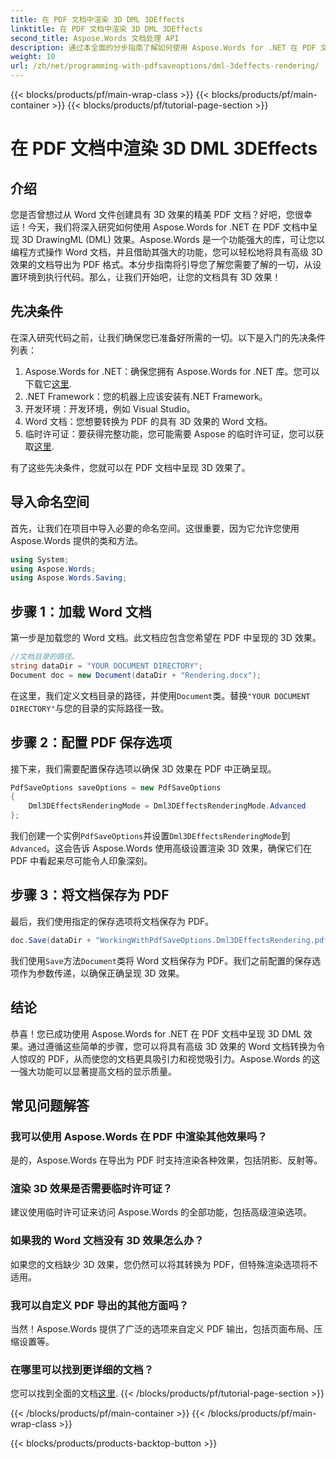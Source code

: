 ```yaml
---
title: 在 PDF 文档中渲染 3D DML 3DEffects
linktitle: 在 PDF 文档中渲染 3D DML 3DEffects
second_title: Aspose.Words 文档处理 API
description: 通过本全面的分步指南了解如何使用 Aspose.Words for .NET 在 PDF 文档中呈现令人惊叹的 3D DML 效果。
weight: 10
url: /zh/net/programming-with-pdfsaveoptions/dml-3deffects-rendering/
---
```


{{< blocks/products/pf/main-wrap-class >}}
{{< blocks/products/pf/main-container >}}
{{< blocks/products/pf/tutorial-page-section >}}

# 在 PDF 文档中渲染 3D DML 3DEffects

## 介绍

您是否曾想过从 Word 文件创建具有 3D 效果的精美 PDF 文档？好吧，您很幸运！今天，我们将深入研究如何使用 Aspose.Words for .NET 在 PDF 文档中呈现 3D DrawingML (DML) 效果。Aspose.Words 是一个功能强大的库，可让您以编程方式操作 Word 文档，并且借助其强大的功能，您可以轻松地将具有高级 3D 效果的文档导出为 PDF 格式。本分步指南将引导您了解您需要了解的一切，从设置环境到执行代码。那么，让我们开始吧，让您的文档具有 3D 效果！

## 先决条件

在深入研究代码之前，让我们确保您已准备好所需的一切。以下是入门的先决条件列表：

1.  Aspose.Words for .NET：确保您拥有 Aspose.Words for .NET 库。您可以下载它[这里](https://releases.aspose.com/words/net/).
2. .NET Framework：您的机器上应该安装有.NET Framework。
3. 开发环境：开发环境，例如 Visual Studio。
4. Word 文档：您想要转换为 PDF 的具有 3D 效果的 Word 文档。
5. 临时许可证：要获得完整功能，您可能需要 Aspose 的临时许可证，您可以获取[这里](https://purchase.aspose.com/temporary-license/).

有了这些先决条件，您就可以在 PDF 文档中呈现 3D 效果了。

## 导入命名空间

首先，让我们在项目中导入必要的命名空间。这很重要，因为它允许您使用 Aspose.Words 提供的类和方法。

```csharp
using System;
using Aspose.Words;
using Aspose.Words.Saving;
```

## 步骤 1：加载 Word 文档

第一步是加载您的 Word 文档。此文档应包含您希望在 PDF 中呈现的 3D 效果。

```csharp
//文档目录的路径。
string dataDir = "YOUR DOCUMENT DIRECTORY";
Document doc = new Document(dataDir + "Rendering.docx");
```

在这里，我们定义文档目录的路径，并使用`Document`类。替换`"YOUR DOCUMENT DIRECTORY"`与您的目录的实际路径一致。

## 步骤 2：配置 PDF 保存选项

接下来，我们需要配置保存选项以确保 3D 效果在 PDF 中正确呈现。

```csharp
PdfSaveOptions saveOptions = new PdfSaveOptions
{
    Dml3DEffectsRenderingMode = Dml3DEffectsRenderingMode.Advanced
};
```

我们创建一个实例`PdfSaveOptions`并设置`Dml3DEffectsRenderingMode`到`Advanced`。这会告诉 Aspose.Words 使用高级设置渲染 3D 效果，确保它们在 PDF 中看起来尽可能令人印象深刻。

## 步骤 3：将文档保存为 PDF

最后，我们使用指定的保存选项将文档保存为 PDF。

```csharp
doc.Save(dataDir + "WorkingWithPdfSaveOptions.Dml3DEffectsRendering.pdf", saveOptions);
```

我们使用`Save`方法`Document`类将 Word 文档保存为 PDF。我们之前配置的保存选项作为参数传递，以确保正确呈现 3D 效果。

## 结论

恭喜！您已成功使用 Aspose.Words for .NET 在 PDF 文档中呈现 3D DML 效果。通过遵循这些简单的步骤，您可以将具有高级 3D 效果的 Word 文档转换为令人惊叹的 PDF，从而使您的文档更具吸引力和视觉吸引力。Aspose.Words 的这一强大功能可以显著提高文档的显示质量。

## 常见问题解答

### 我可以使用 Aspose.Words 在 PDF 中渲染其他效果吗？

是的，Aspose.Words 在导出为 PDF 时支持渲染各种效果，包括阴影、反射等。

### 渲染 3D 效果是否需要临时许可证？

建议使用临时许可证来访问 Aspose.Words 的全部功能，包括高级渲染选项。

### 如果我的 Word 文档没有 3D 效果怎么办？

如果您的文档缺少 3D 效果，您仍然可以将其转换为 PDF，但特殊渲染选项将不适用。

### 我可以自定义 PDF 导出的其他方面吗？

当然！Aspose.Words 提供了广泛的选项来自定义 PDF 输出，包括页面布局、压缩设置等。

### 在哪里可以找到更详细的文档？

您可以找到全面的文档[这里](https://reference.aspose.com/words/net/).
{{< /blocks/products/pf/tutorial-page-section >}}

{{< /blocks/products/pf/main-container >}}
{{< /blocks/products/pf/main-wrap-class >}}

{{< blocks/products/products-backtop-button >}}
